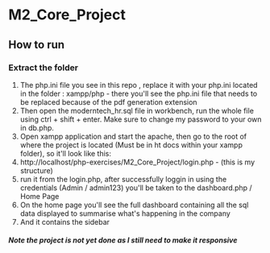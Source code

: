 # M2_Core_Project

## How to run
### Extract the folder
1. The php.ini file you see in this repo , replace it with your php.ini located in the folder : xampp/php - there you'll see the php.ini file that needs to be replaced because of the pdf generation extension
2. Then open the moderntech_hr.sql file in workbench, run the whole file using ctrl + shift + enter. Make sure to change my password to your own in db.php.
3. Open xampp application and start the apache, then go to the root of where the project is located (Must be in ht docs within your xampp folder), so it'll look like this:
4.  http://localhost/php-exercises/M2_Core_Project/login.php - (this is my structure)
5.  run it from the login.php, after successfully loggin in using the credentials (Admin / admin123) you'll be taken to the dashboard.php / Home Page
6.  On the home page you'll see the full dashboard containing all the sql data displayed to summarise what's happening in the company
7.  And it contains the sidebar

#### *Note the project is not yet done as I still need to make it responsive*

